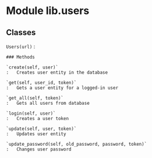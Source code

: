 Module lib.users
================

Classes
-------

`Users(url)`
:   

    ### Methods

    `create(self, user)`
    :   Creates user entity in the database

    `get(self, user_id, token)`
    :   Gets a user entity for a logged-in user

    `get_all(self, token)`
    :   Gets all users from database

    `login(self, user)`
    :   Creates a user token

    `update(self, user, token)`
    :   Updates user entity

    `update_password(self, old_password, password, token)`
    :   Changes user password